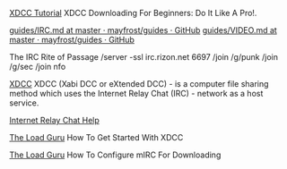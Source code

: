 
[XDCC Tutorial](http://theloadguru.com/xdcc-irc-beginners-guide/)
XDCC Downloading For Beginners: Do It Like A Pro!.

[guides/IRC.md at master · mayfrost/guides · GitHub](https://github.com/mayfrost/guides/blob/master/IRC.md)
[guides/VIDEO.md at master · mayfrost/guides · GitHub](https://github.com/mayfrost/guides/blob/master/VIDEO.md)

The IRC Rite of Passage
   /server -ssl irc.rizon.net 6697
      /join /g/punk
      /join /g/sec
      /join nfo

[XDCC](https://en.wikipedia.org/wiki/XDCC)
XDCC (Xabi DCC or eXtended DCC) - is a computer file sharing method which uses the Internet Relay Chat (IRC) - network as a host service.

[Internet Relay Chat Help](https://www.irchelp.org/)

[The Load Guru](http://theloadguru.com/how-to-get-started-with-xdcc/)
How To Get Started With XDCC

[The Load Guru](http://theloadguru.com/how-to-configure-mirc/)
How To Configure mIRC For Downloading
